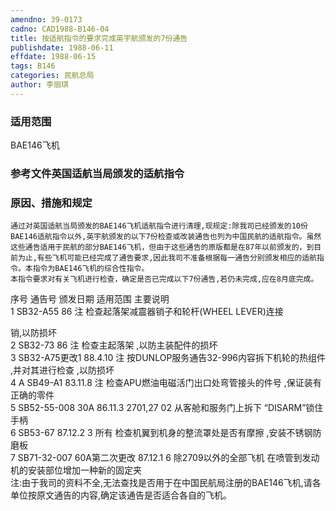 ```yaml
---
amendno: 39-0173
cadno: CAD1988-B146-04
title: 按适航指令的要求完成英宇航颁发的7份通告
publishdate: 1988-06-11
effdate: 1988-06-15
tags: B146
categories: 民航总局
author: 李丽琪
---
```


### 适用范围 
BAE146飞机

<!--more-->
### 参考文件英国适航当局颁发的适航指令

### 原因、措施和规定 
    通过对英国适航当局颁发的BAE146飞机适航指令进行清理,现规定:除我司已经颁发的10份BAE146适航指令以外,英宇航颁发的以下7份检查或改装通告也列为中国民航的适航指令。虽然这些通告适用于民航的部分BAE146飞机，但由于这些通告的原版都是在87年以前颁发的，到目前为止,有些飞机可能已经完成了通告要求,因此我司不准备根据每一通告分别颁发相应的适航指令。本指令为BAE146飞机的综合性指令。 
    本指令要求对有关飞机进行检查，确定是否已完成以下7份通告,若仍未完成,应在8月底完成。 
序号  通告号  颁发日期  适用范围  主要说明  
1  SB32-A55  86 注  检查起落架减震器销子和轮杆(WHEEL LEVER)连接 

  
销,以防损坏  
2  SB32-73  86 注  检查主起落架 ,以防主装配件的损坏  
3  SB32-A75更改1  88.4.10 注  按DUNLOP服务通告32-996内容拆下机轮的热组件 ,并对其进行检查 ,以防损坏  
4  A SB49-A1  83.11.8 注  检查APU燃油电磁活门出口处弯管接头的件号 ,保证装有正确的零件  
5  SB52-55-008 30A  86.11.3  2701,27 02 从客舱和服务门上拆下 “DISARM”锁住手柄  
6  SB53-67  87.12.2 3 所有  检查机翼到机身的整流罩处是否有摩擦 ,安装不锈钢防磨板  
7  SB71-32-007 60A第二次更改  87.12.1 6 除2709以外的全部飞机  在喷管到发动机的安装部位增加一种新的固定夹  
    注:由于我司的资料不全,无法查找是否用于在中国民航局注册的BAE146飞机,请各单位按原文通告的内容,确定该通告是否适合各自的飞机。
